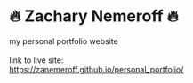 # 🔥 Zachary Nemeroff 🔥
my personal portfolio website<br>
<br>
link to live site:<br>
https://zanemeroff.github.io/personal_portfolio/
